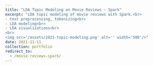 ```yaml
---
title: "LDA Topic Modeling on Movie Reviews - Spark"
excerpt: "LDA topic modeling of movie reviews with Spark.<br>
- text preprocessing, tokenizing<br>
- LDA modeling<br>
- LDA visualizations<br>
<br>
<img src='/assets/2021-topic-modeling.png' alt='' width='500'/>"
date: 2021-11-11
collection: portfolio
redirect_to: 
  - /movie-reviews-spark/
---
```

